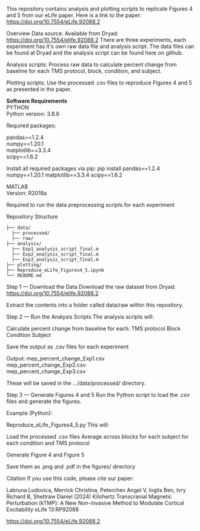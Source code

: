 This repository contains analysis and plotting scripts to replicate Figures 4 and 5 from our eLife paper.
Here is a link to the paper: https://doi.org/10.7554/eLife.92088.2

Overview
Data source: Available from Dryad: https://doi.org/10.7554/elife.92088.2
There are three experiments, each experiment has it's own raw data file and analysis script. The data files can be found at Dryad and the analysis script can be found here on github. 

Analysis scripts: Process raw data to calculate percent change from baseline for each TMS protocol, block, condition, and subject.

Plotting scripts: Use the processed .csv files to reproduce Figures 4 and 5 as presented in the paper.

**Software Requirements**  
PYTHON  
Python version: 3.8.8

Required packages:

pandas==1.2.4  
numpy==1.20.1  
matplotlib==3.3.4  
scipy==1.6.2

Install all required packages via pip:
pip install pandas==1.2.4 numpy==1.20.1 matplotlib==3.3.4 scipy==1.6.2

MATLAB  
Version: R2018a

Required to run the data preprocessing scripts for each experiment

Repository Structure

``` kTMP_MEP_Analysis/
├── data/ 
  ├── processed/
  ├── raw/
├── analysis/ 
  ├── Exp1_analysis_script_final.m
  ├── Exp2_analysis_script_final.m
  ├── Exp3_analysis_script_final.m
├── plotting/
├── Reproduce_eLife_Figures4_5.ipynb
└── README.md
``` 

Step 1 — Download the Data
Download the raw dataset from Dryad: https://doi.org/10.7554/elife.92088.2

Extract the contents into a folder called data/raw within this repository.

Step 2 — Run the Analysis Scripts
The analysis scripts will:

Calculate percent change from baseline for each:
TMS protocol 
Block
Condition
Subject

Save the output as .csv files for each experiment

Output:
mep_percent_change_Exp1.csv  
mep_percent_change_Exp2.csv  
mep_percent_change_Exp3.csv  

These will be saved in the .../data/processed/ directory.

Step 3 — Generate Figures 4 and 5
Run the Python script to load the .csv files and generate the figures.

Example (Python):

Reproduce_eLife_Figures4_5.py
This will:

Load the processed .csv files
Average across blocks for each subject for each condition and TMS protocol 

Generate Figure 4 and Figure 5

Save them as .png and .pdf in the figures/ directory



Citation
If you use this code, please cite our paper:

Labruna Ludovica, Merrick Christina, Peterchev Angel V, Inglis Ben, Ivry Richard B, Sheltraw Daniel (2024) Kilohertz Transcranial   Magnetic Perturbation (kTMP): A New Non-invasive Method to Modulate Cortical Excitability eLife 13:RP92088

https://doi.org/10.7554/eLife.92088.2

